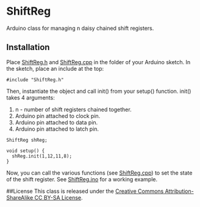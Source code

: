 # ShiftReg
Arduino class for managing n daisy chained shift registers.

## Installation
Place [ShiftReg.h](ShiftReg.h) and [ShiftReg.cpp](ShiftReg.cpp) in the folder of your Arduino sketch. In the sketch, place an include at the top:
```arduino
#include "ShiftReg.h"
```
Then, instantiate the object and call init() from your setup() function. init() takes 4 arguments:

1. n - number of shift registers chained together.
2. Arduino pin attached to clock pin.
3. Arduino pin attached to data pin.
4. Arduino pin attached to latch pin.

```arduino
ShiftReg shReg;

void setup() {
  shReg.init(1,12,11,8);
}
```
Now, you can call the various functions (see [ShiftReg.cpp](Shift.cpp)) to set the state of the shift register. See [ShiftReg.ino](ShiftReg.ino) for a working example.

##License
This class is released under the [Creative Commons Attribution-ShareAlike CC BY-SA License](https://creativecommons.org/licenses/by-sa/4.0/deed.en).
